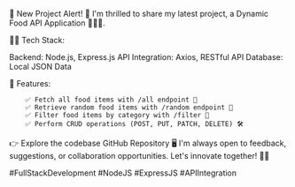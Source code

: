 🚀 New Project Alert! 🎉
I'm thrilled to share my latest project, a Dynamic Food API Application 🍔🍕🥗.

👩‍💻 Tech Stack:

Backend: Node.js, Express.js
API Integration: Axios, RESTful API
Database: Local JSON Data

🔗 Features:

        ✅ Fetch all food items with /all endpoint 🍱
        ✅ Retrieve random food items with /random endpoint 🎲
        ✅ Filter food items by category with /filter 🎯
        ✅ Perform CRUD operations (POST, PUT, PATCH, DELETE) 🛠️

👉 Explore the codebase GitHub Repository 🖥️
I'm always open to feedback, suggestions, or collaboration opportunities. Let's innovate together! 🤝💡

#FullStackDevelopment #NodeJS #ExpressJS #APIIntegration
